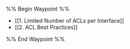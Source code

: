 %% Begin Waypoint %%
- [[1. Limited Number of ACLs per Interface]]
- [[2. ACL Best Practices]]

%% End Waypoint %%

